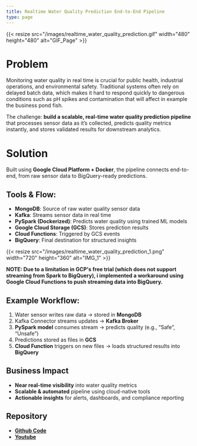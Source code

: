 ```yaml
---
title: Realtime Water Quality Prediction End-to-End Pipeline 
type: page
---
```


{{< resize src="/images/realtime_water_quality_prediction.gif" width="480" height="480" alt="GIF_Page" >}}

# Problem

Monitoring water quality in real time is crucial for public health, industrial operations, and environmental safety. Traditional systems often rely on delayed batch data, which makes it hard to respond quickly to dangerous conditions such as pH spikes and contamination that will affect in example the business pond fish.

The challenge: **build a scalable, real-time water quality prediction pipeline** that processes sensor data as it’s collected, predicts quality metrics instantly, and stores validated results for downstream analytics.

# Solution

Built using **Google Cloud Platform + Docker**, the pipeline connects end-to-end, from raw sensor data to BigQuery-ready predictions.

## Tools & Flow:
- **MongoDB**: Source of raw water quality sensor data  
- **Kafka**: Streams sensor data in real time  
- **PySpark (Dockerized)**: Predicts water quality using trained ML models  
- **Google Cloud Storage (GCS)**: Stores prediction results  
- **Cloud Functions**: Triggered by GCS events  
- **BigQuery**: Final destination for structured insights  


{{< resize src="/images/realtime_water_quality_prediction_1.png" width="720" height="360" alt="IMG_1" >}}

**NOTE: Due to a limitation in GCP's free trial (which does not support streaming from Spark to BigQuery), i implemented a workaround using Google Cloud Functions to push streaming data into BigQuery.**

## Example Workflow:
1. Water sensor writes raw data → stored in **MongoDB**  
2. Kafka Connector streams updates → **Kafka Broker**  
3. **PySpark model** consumes stream → predicts quality (e.g., “Safe”, “Unsafe”)  
4. Predictions stored as files in **GCS**  
5. **Cloud Function** triggers on new files → loads structured results into **BigQuery**

## Business Impact

- **Near real-time visibility** into water quality metrics  
- **Scalable & automated** pipeline using cloud-native tools  
- **Actionable insights** for alerts, dashboards, and compliance reporting

## Repository
- [**Github Code**](https://github.com/azharizz/Realtime-Water-Quality-Prediction-Data-Pipeline)
- [**Youtube**](https://youtu.be/bKVpUs-Ewoc)
